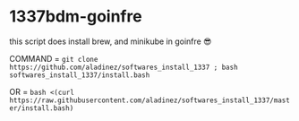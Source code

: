 # 1337bdm-goinfre
this script does install brew, and  minikube in goinfre 😎


COMMAND = `git clone https://github.com/aladinez/softwares_install_1337 ; bash softwares_install_1337/install.bash`

OR = `bash <(curl https://raw.githubusercontent.com/aladinez/softwares_install_1337/master/install.bash)`
